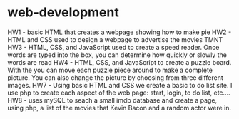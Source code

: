 # web-development
HW1 - basic HTML that creates a webpage showing how to make pie
HW2 - HTML and CSS used to design a webpage to advertise the movies TMNT
HW3 - HTML, CSS, and JavaScript used to create a speed reader. Once words are typed into the box, you can determine how quickly or slowly the words are read
HW4 - HTML, CSS, and JavaScript to create a puzzle board. With the you can move each puzzle piece around to make a complete picture. You can also change the picture by choosing from three different images.
HW7 - Using basic HTML and CSS we create a basic to do list site. I use php to create each aspect of the web page: start, login, to do list, etc....
HW8 - uses mySQL to seach a small imdb database and create a page, using php, a list of the movies that Kevin Bacon and a random actor were in.
